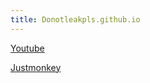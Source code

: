 ```yaml
---
title: Donotleakpls.github.io
--- 
```


 [Youtube](https://www.youtube.com)


[Justmonkey](Https://justmonkey.vercel.app)





